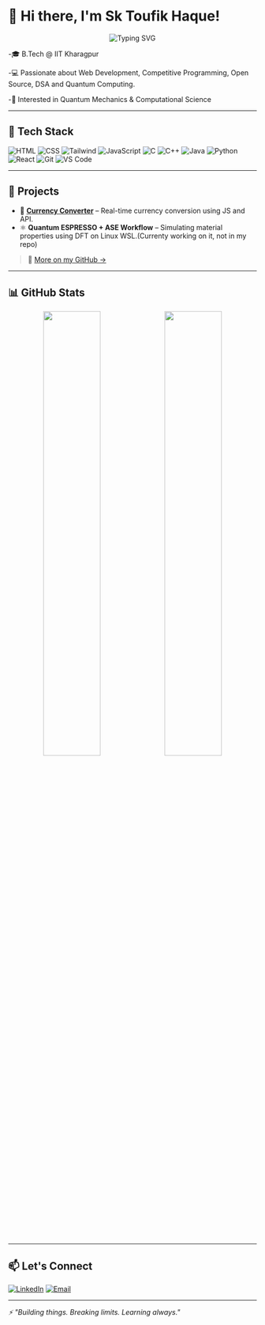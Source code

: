 # 👋 Hi there, I'm Sk Toufik Haque!

<p align="center">
  <img src="https://readme-typing-svg.herokuapp.com?font=Fira+Code&size=24&duration=3000&pause=1000&color=F7F7F7&center=true&vCenter=true&width=700&height=50&lines=Hi+I'm+Sk+Toufik+Haque;DSA;Web+Developer+%26+Open+Source+Enthusiast;Quantum+Computing+Learner;C%2B%2B+%7C+Java+%7C+React+%7C+Tailwind" alt="Typing SVG" />
</p>


-🎓 B.Tech  @ IIT Kharagpur  

-💻 Passionate about Web Development, Competitive Programming, Open Source, DSA and Quantum Computing.

-🔬 Interested in Quantum Mechanics & Computational Science

---

## 🚀 Tech Stack

![HTML](https://img.shields.io/badge/-HTML5-E34F26?logo=html5&logoColor=white)
![CSS](https://img.shields.io/badge/-CSS3-1572B6?logo=css3&logoColor=white)
![Tailwind](https://img.shields.io/badge/-Tailwind_CSS-38B2AC?logo=tailwind-css&logoColor=white)
![JavaScript](https://img.shields.io/badge/-JavaScript-F7DF1E?logo=javascript&logoColor=black)
![C](https://img.shields.io/badge/-C-A8B9CC?logo=c&logoColor=white)
![C++](https://img.shields.io/badge/-C++-00599C?logo=c%2B%2B&logoColor=white)
![Java](https://img.shields.io/badge/-Java-007396?logo=java&logoColor=white)
![Python](https://img.shields.io/badge/-Python-3776AB?logo=python&logoColor=white)
![React](https://img.shields.io/badge/-React-61DAFB?logo=react&logoColor=black)
![Git](https://img.shields.io/badge/-Git-F05032?logo=git&logoColor=white)
![VS Code](https://img.shields.io/badge/-VS%20Code-007ACC?logo=visual-studio-code&logoColor=white)

---

## 📌 Projects

- 🧮 **[Currency Converter](https://github.com/your-username/currency-converter)** – Real-time currency conversion using JS and API.
- ⚛️ **Quantum ESPRESSO + ASE Workflow** – Simulating material properties using DFT on Linux WSL.(Currenty working on it, not in my repo)

> 🧠 [More on my GitHub →](https://github.com/ToufikIIT?tab=repositories)

---

## 📊 GitHub Stats

<p align="center">
  <img src="https://github-readme-stats.vercel.app/api?username=ToufikIIT&show_icons=true&theme=radical" width="48%"/>
  <img src="https://github-readme-streak-stats.herokuapp.com?user=ToufikIIT&theme=radical&hide_border=false" width="48%"/>
</p>

---

## 📫 Let's Connect

[![LinkedIn](https://img.shields.io/badge/-LinkedIn-0A66C2?style=flat&logo=linkedin&logoColor=white)](https://www.linkedin.com/in/sk-toufik-haque-904528337/)
[![Email](https://img.shields.io/badge/-Email-EA4335?style=flat&logo=gmail&logoColor=white)](mailto:toufik.haque2024.24@kgpian.iitkgp.ac.in)

---

_⚡ "Building things. Breaking limits. Learning always."_
